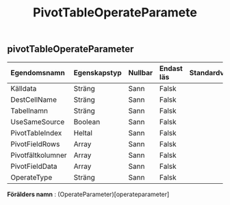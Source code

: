 ﻿---
title: PivotTableOperateParamete
second_title: Aspose.Cells Cloud Documen
type: docs
url: /sv/specification/model/pivottableoperateparameter/
description: "Aspose.Cells Molnmodellspecifikation: PivotTableOperateParameter. Hantera enkelt Excel och andra kalkylarksdokument med funktioner som att öppna, generera, redigera, dela, slå samman, jämföra och konvertera"
weight: 50
---
## **pivotTableOperateParameter**

 

| Egendomsnamn| Egenskapstyp| Nullbar| Endast läs| Standardvärde| Beskrivning|
|:- |:- |:- |:- |:- |:- |
| Källdata| Sträng| Sann| Falsk|||
| DestCellName| Sträng| Sann| Falsk|||
| Tabellnamn| Sträng| Sann| Falsk|||
| UseSameSource| Boolean| Sann| Falsk|||
| PivotTableIndex| Heltal| Sann| Falsk|||
| PivotFieldRows|Array<Integer> | Sann| Falsk|||
| Pivotfältkolumner|Array<Integer> | Sann| Falsk|||
|PivotFieldData|Array<Integer> | Sann| Falsk|||
| OperateType| Sträng| Sann| Falsk|||

**Förälders namn** : (OperateParameter)[operateparameter]